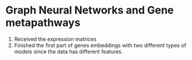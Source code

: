 # Graph Neural Networks and Gene metapathways
1. Received the expression matrices
2. Finished the first part of genes embeddings with two different types of models since the data has different features.
